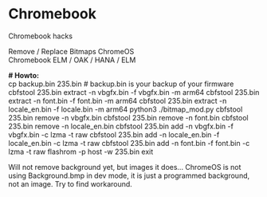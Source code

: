 # Chromebook<br>
Chromebook hacks<br>

Remove / Replace Bitmaps ChromeOS<br>
Chromebook ELM / OAK / HANA / ELM<br>

<b size=15># Howto:</b><br>
 cp backup.bin 235.bin # backup.bin is your backup of your firmware
 cbfstool 235.bin extract -n vbgfx.bin -f vbgfx.bin -m arm64
 cbfstool 235.bin extract -n font.bin -f font.bin -m arm64
 cbfstool 235.bin extract -n locale_en.bin -f  locale.bin -m arm64
python3 ./bitmap_mod.py
cbfstool 235.bin remove -n vbgfx.bin
cbfstool 235.bin remove -n font.bin
cbfstool 235.bin remove -n locale_en.bin
cbfstool 235.bin add -n vbgfx.bin -f vbgfx.bin -c lzma -t raw
cbfstool 235.bin add -n locale_en.bin -f locale_en.bin -c lzma -t raw
cbfstool 235.bin add -n font.bin -f font.bin -c lzma -t raw
flashrom -p host -w 235.bin
exit


Will not remove background yet, but images it does...
ChromeOS is not using Background.bmp in dev mode, it is just a programmed background, not an image.
Try to find workaround. 
